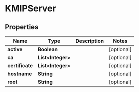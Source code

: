 

# KMIPServer

## Properties

Name | Type | Description | Notes
------------ | ------------- | ------------- | -------------
**active** | **Boolean** |  |  [optional]
**ca** | **List&lt;Integer&gt;** |  |  [optional]
**certificate** | **List&lt;Integer&gt;** |  |  [optional]
**hostname** | **String** |  |  [optional]
**root** | **String** |  |  [optional]



